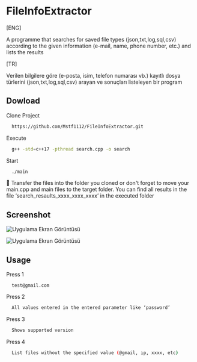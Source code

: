 # FileInfoExtractor

[ENG]

A programme that searches for saved file types (json,txt,log,sql,csv) according to the given information (e-mail, name, phone number, etc.) and lists the results

[TR]

Verilen bilgilere göre (e-posta, isim, telefon numarası vb.) kayıtlı dosya türlerini (json,txt,log,sql,csv) arayan ve sonuçları listeleyen bir program



## Dowload 


Clone Project
```bash 
  https://github.com/Mstf1112/FileInfoExtractor.git
```
Execute
```bash 
  g++ -std=c++17 -pthread search.cpp -o search
```
Start
```bash 
  ./main
```
🔴 Transfer the files into the folder you cloned or don't forget to move your main.cpp and main files to the target folder.
You can find all results in the file ‘search_resaults_xxxx_xxxx_xxxx’ in the executed folder

## Screenshot

![Uygulama Ekran Görüntüsü](https://github.com/user-attachments/assets/b02fa7b8-0007-4711-8973-eb7d86e1126e)

![Uygulama Ekran Görüntüsü](https://github.com/user-attachments/assets/599c7eb9-962e-4f42-a033-ea3f575af772)

## Usage


Press 1
```Example
  test@gmail.com
```
Press 2
```bash 
  All values entered in the entered parameter like ‘password’
```
Press 3
```bash 
  Shows supported version
```
Press 4
```bash 
  List files without the specified value (@gmail, ıp, xxxx, etc)
```
